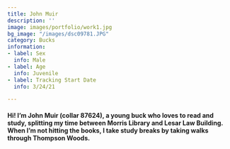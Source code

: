 ```yaml
---
title: John Muir
description: ''
image: images/portfolio/work1.jpg
bg_image: "/images/dsc09781.JPG"
category: Bucks
information:
- label: Sex
  info: Male
- label: Age
  info: Juvenile
- label: Tracking Start Date
  info: 3/24/21

---
```

#### Hi! I’m John Muir (collar 87624), a young buck who loves to read and study, splitting my time between Morris Library and Lesar Law Building. When I’m not hitting the books, I take study breaks by taking walks through Thompson Woods.